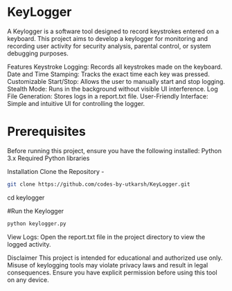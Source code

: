 # KeyLogger
A Keylogger is a software tool designed to record keystrokes entered on a keyboard. This project aims to develop a keylogger for monitoring and recording user activity for security analysis, parental control, or system debugging purposes.

Features
Keystroke Logging: Records all keystrokes made on the keyboard.
Date and Time Stamping: Tracks the exact time each key was pressed.
Customizable Start/Stop: Allows the user to manually start and stop logging.
Stealth Mode: Runs in the background without visible UI interference.
Log File Generation: Stores logs in a report.txt file.
User-Friendly Interface: Simple and intuitive UI for controlling the logger.


# Prerequisites
Before running this project, ensure you have the following installed:
Python 3.x
Required Python libraries

Installation
Clone the Repository - 
 ```bash
git clone https://github.com/codes-by-utkarsh/KeyLogger.git
```
 
cd keylogger

#Run the Keylogger

 ```bash
python keylogger.py
```

View Logs:
Open the report.txt file in the project directory to view the logged activity.

Disclaimer
This project is intended for educational and authorized use only. Misuse of keylogging tools may violate privacy laws and result in legal consequences. Ensure you have explicit permission before using this tool on any device.
